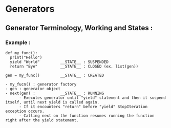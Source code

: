 # Generators

## Generator Terminology, Working and States :
  
  ### Example :
    
    def my_func():
      print("Hello")
      yield "World"         __STATE__ : SUSPENDED
      return "Bye"          __STATE__ : CLOSED (ex. list(gen))
    
    gen = my_func()         __STATE__ : CREATED
    
    - my_fucn() : generator factory
    - gen : generator object 
    - next(gen) :           __STATE__ : RUNNING
          - Executes generator until "yield" statement and then it suspend itself, until next yield is called again.
          - If it encounters "return" before "yield" StopIteration exception occurs.
          - Calling next on the function resumes running the function right after the yield statement.
          
    
    
  
